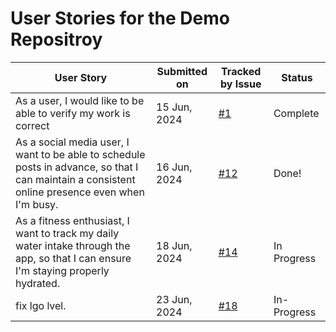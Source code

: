 # User Stories for the Demo Repositroy

| User Story | Submitted on | Tracked by Issue | Status |
|------------|--------------|------------------|--------|
| As a user, I would like to be able to verify my work is correct | 15 Jun, 2024 | [#1](https://github.com/org/demo-repository/issues/11) | Complete |
| As a social media user, I want to be able to schedule posts in advance, so that I can maintain a consistent online presence even when I'm busy. | 16 Jun, 2024 | [#12](https://github.com/org/demo-repository/issues/12) | Done! |
| As a fitness enthusiast, I want to track my daily water intake through the app, so that I can ensure I'm staying properly hydrated. | 18 Jun, 2024 | [#14](https://github.com/org/demo-repository/issues/14) | In Progress |
| fix lgo lvel. | 23 Jun, 2024 | [#18](https://github.com/greekosystem/demo-repository/issues/18) | In-Progress |
